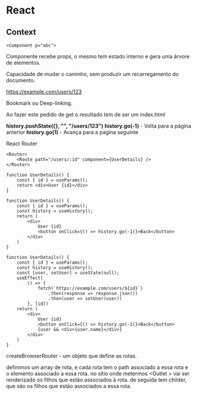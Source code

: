 # React

## Context

```tsx
<Component p="abc">
```

Componente recebe props, o mesmo tem estado interno e gera uma árvore de elementos.

Capacidade de mudar o caminho, sem produzir um recarregamento do documento.

https://example.com/users/123

Bookmark ou Deep-linking.

Ao fazer este pedido de get o resultado tem de ser um index.html

**history.pushState({}, "", "/users/123")**
**history.go(-1)** - Volta para a página anterior
**history.go(1)** - Avança para a página seguinte

React Router

```tsx
<Router>
    <Route path="/users/:id" component={UserDetails} />
</Router>
```

```tsx
function UserDetails() {
    const { id } = useParams();
    return <div>User {id}</div>
}
```

```tsx
function UserDetails() {
    const { id } = useParams();
    const history = useHistory();
    return (
        <div>
            User {id}
            <button onClick={() => history.go(-1)}>Back</button>
        </div>
    )
}
```

```tsx
function UserDetails() {
    const { id } = useParams();
    const history = useHistory();
    const [user, setUser] = useState(null);
    useEffect(
        () => {
            fetch(`https://example.com/users/${id}`)
                .then(response => response.json())
                .then(user => setUser(user))
        }, [id])
    return (
        <div>
            User {id}
            <button onClick={() => history.go(-1)}>Back</button>
            {user && <div>{user.name}</div>}
        </div>
    )
}
```

createBrowserRouter - um objeto que define as rotas. 

definimos um array de rota, e cada rota tem o path associado a essa rota e o elemento associado a essa rota.
no sitio onde metermos <Outlet \> vai ser renderizado os filhos que estão associados à rota.
de seguida tem childer, que são os filhos que estão associados a essa rota.